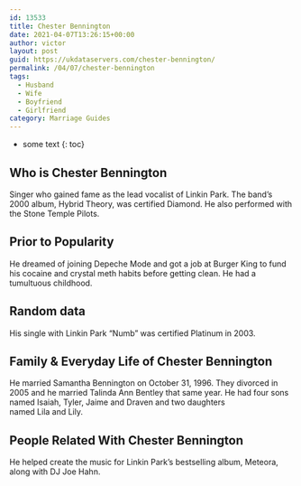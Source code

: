 ```yaml
---
id: 13533
title: Chester Bennington
date: 2021-04-07T13:26:15+00:00
author: victor
layout: post
guid: https://ukdataservers.com/chester-bennington/
permalink: /04/07/chester-bennington
tags:
  - Husband
  - Wife
  - Boyfriend
  - Girlfriend
category: Marriage Guides
---
```


* some text
{: toc}


## Who is Chester Bennington



Singer who gained fame as the lead vocalist of Linkin Park. The band&#8217;s 2000 album, Hybrid Theory, was certified Diamond. He also performed with the Stone Temple Pilots.  

                
                
                
## Prior to Popularity



He dreamed of joining Depeche Mode and got a job at Burger King to fund his cocaine and crystal meth habits before getting clean. He had a tumultuous childhood. 

                
                
                
## Random data



His single with Linkin Park &#8220;Numb&#8221; was certified Platinum in 2003. 

                
                
                
## Family & Everyday Life of Chester Bennington



He married Samantha Bennington on October 31, 1996. They divorced in 2005 and he married Talinda Ann Bentley that same year. He had four sons named Isaiah, Tyler, Jaime and Draven and two daughters named Lila and Lily.

                
                
                
## People Related With Chester Bennington



He helped create the music for Linkin Park&#8217;s bestselling album, Meteora, along with DJ Joe Hahn.

                
              
            
          
          
          